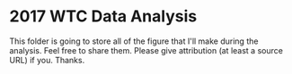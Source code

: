 # 2017 WTC Data Analysis
This folder is going to store all of the figure that I'll make during the analysis. Feel free to share them. Please give attribution (at least a source URL) if you. Thanks.
